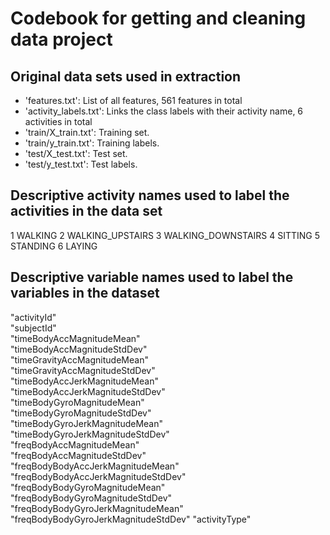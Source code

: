 # Codebook for getting and cleaning data project
## Original data sets used in extraction
- 'features.txt': List of all features, 561 features in total
- 'activity_labels.txt': Links the class labels with their activity name, 6 activities in total
- 'train/X_train.txt': Training set.
- 'train/y_train.txt': Training labels.
- 'test/X_test.txt': Test set.
- 'test/y_test.txt': Test labels.

## Descriptive activity names  used to label the activities in the data set 
1 WALKING
2 WALKING_UPSTAIRS
3 WALKING_DOWNSTAIRS
4 SITTING
5 STANDING
6 LAYING

## Descriptive variable names used to label the variables in the dataset
"activityId"                          
"subjectId"                          
"timeBodyAccMagnitudeMean"            
"timeBodyAccMagnitudeStdDev"         
"timeGravityAccMagnitudeMean"         
"timeGravityAccMagnitudeStdDev"      
"timeBodyAccJerkMagnitudeMean"        
"timeBodyAccJerkMagnitudeStdDev"     
"timeBodyGyroMagnitudeMean"           
"timeBodyGyroMagnitudeStdDev"        
"timeBodyGyroJerkMagnitudeMean"       
"timeBodyGyroJerkMagnitudeStdDev"    
"freqBodyAccMagnitudeMean"            
"freqBodyAccMagnitudeStdDev"         
"freqBodyBodyAccJerkMagnitudeMean"    
"freqBodyBodyAccJerkMagnitudeStdDev" 
"freqBodyBodyGyroMagnitudeMean"       
"freqBodyBodyGyroMagnitudeStdDev"    
"freqBodyBodyGyroJerkMagnitudeMean"   
"freqBodyBodyGyroJerkMagnitudeStdDev"
"activityType"                       
